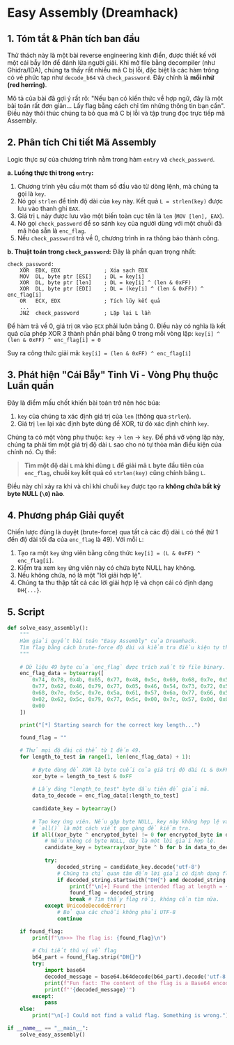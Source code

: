 # Easy Assembly (Dreamhack)

## 1. Tóm tắt & Phân tích ban đầu

Thử thách này là một bài reverse engineering kinh điển, được thiết kế với một cái bẫy lớn để đánh lừa người giải. Khi mở file bằng decompiler (như Ghidra/IDA), chúng ta thấy rất nhiều mã C bị lỗi, đặc biệt là các hàm trông có vẻ phức tạp như `decode_b64` và `check_password`. Đây chính là **mồi nhử (red herring)**.

Mô tả của bài đã gợi ý rất rõ: "Nếu bạn có kiến thức về hợp ngữ, đây là một bài toán rất đơn giản... Lấy flag bằng cách chỉ tìm những thông tin bạn cần". Điều này thôi thúc chúng ta bỏ qua mã C bị lỗi và tập trung đọc trực tiếp mã Assembly.

## 2. Phân tích Chi tiết Mã Assembly

Logic thực sự của chương trình nằm trong hàm `entry` và `check_password`.

**a. Luồng thực thi trong `entry`:**
1.  Chương trình yêu cầu một tham số đầu vào từ dòng lệnh, mà chúng ta gọi là `key`.
2.  Nó gọi `strlen` để tính độ dài của `key` này. Kết quả `L = strlen(key)` được lưu vào thanh ghi `EAX`.
3.  Giá trị `L` này được lưu vào một biến toàn cục tên là `len` (`MOV [len], EAX`).
4.  Nó gọi `check_password` để so sánh `key` của người dùng với một chuỗi đã mã hóa sẵn là `enc_flag`.
5.  Nếu `check_password` trả về 0, chương trình in ra thông báo thành công.

**b. Thuật toán trong `check_password`:**
Đây là phần quan trọng nhất:
```assembly
check_password:
    XOR  EDX, EDX              ; Xóa sạch EDX
    MOV  DL, byte ptr [ESI]    ; DL = key[i]
    XOR  DL, byte ptr [len]    ; DL = key[i] ^ (len & 0xFF)
    XOR  DL, byte ptr [EDI]    ; DL = (key[i] ^ (len & 0xFF)) ^ enc_flag[i]
    OR   ECX, EDX              ; Tích lũy kết quả
    ...
    JNZ  check_password        ; Lặp lại L lần
```
Để hàm trả về 0, giá trị `OR` vào `ECX` phải luôn bằng 0. Điều này có nghĩa là kết quả của phép XOR 3 thành phần phải bằng 0 trong mỗi vòng lặp:
`key[i] ^ (len & 0xFF) ^ enc_flag[i] = 0`

Suy ra công thức giải mã:
`key[i] = (len & 0xFF) ^ enc_flag[i]`

## 3. Phát hiện "Cái Bẫy" Tinh Vi - Vòng Phụ thuộc Luẩn quẩn

Đây là điểm mấu chốt khiến bài toán trở nên hóc búa:
1.  `key` của chúng ta xác định giá trị của `len` (thông qua `strlen`).
2.  Giá trị `len` lại xác định byte dùng để XOR, từ đó xác định chính `key`.

Chúng ta có một vòng phụ thuộc: `key` -> `len` -> `key`. Để phá vỡ vòng lặp này, chúng ta phải tìm một giá trị độ dài `L` sao cho nó tự thỏa mãn điều kiện của chính nó. Cụ thể:
> **Tìm một độ dài `L` mà khi dùng `L` để giải mã `L` byte đầu tiên của `enc_flag`, chuỗi `key` kết quả có `strlen(key)` cũng chính bằng `L`.**

Điều này chỉ xảy ra khi và chỉ khi chuỗi `key` được tạo ra **không chứa bất kỳ byte NULL (`\0`) nào**.

## 4. Phương pháp Giải quyết

Chiến lược đúng là duyệt (brute-force) qua tất cả các độ dài `L` có thể (từ 1 đến độ dài tối đa của `enc_flag` là 49). Với mỗi `L`:
1.  Tạo ra một `key` ứng viên bằng công thức `key[i] = (L & 0xFF) ^ enc_flag[i]`.
2.  Kiểm tra xem `key` ứng viên này có chứa byte NULL hay không.
3.  Nếu không chứa, nó là một "lời giải hợp lệ".
4.  Chúng ta thu thập tất cả các lời giải hợp lệ và chọn cái có định dạng `DH{...}`.

## 5. Script

```python
def solve_easy_assembly():
    """
    Hàm giải quyết bài toán "Easy Assembly" của Dreamhack.
    Tìm flag bằng cách brute-force độ dài và kiểm tra điều kiện tự tham chiếu.
    """
    
    # Dữ liệu 49 byte của `enc_flag` được trích xuất từ file binary.
    enc_flag_data = bytearray([
        0x74, 0x78, 0x4b, 0x65, 0x77, 0x48, 0x5c, 0x69, 0x68, 0x7e, 0x5c, 0x79, 
        0x77, 0x62, 0x46, 0x79, 0x77, 0x05, 0x46, 0x54, 0x73, 0x72, 0x59, 0x69, 
        0x68, 0x7e, 0x5c, 0x7e, 0x5a, 0x61, 0x57, 0x6a, 0x77, 0x66, 0x5a, 0x52, 
        0x02, 0x62, 0x5c, 0x79, 0x77, 0x5c, 0x00, 0x7c, 0x57, 0x0d, 0x0d, 0x4d, 
        0x00
    ])

    print("[*] Starting search for the correct key length...")
    
    found_flag = ""

    # Thử mọi độ dài có thể từ 1 đến 49.
    for length_to_test in range(1, len(enc_flag_data) + 1):
        
        # Byte dùng để XOR là byte cuối của giá trị độ dài (L & 0xFF).
        xor_byte = length_to_test & 0xFF
        
        # Lấy đúng "length_to_test" byte đầu tiên để giải mã.
        data_to_decode = enc_flag_data[:length_to_test]
        
        candidate_key = bytearray()
        
        # Tạo key ứng viên. Nếu gặp byte NULL, key này không hợp lệ và bị loại.
        # `all()` là một cách viết gọn gàng để kiểm tra.
        if all((xor_byte ^ encrypted_byte) != 0 for encrypted_byte in data_to_decode):
            # Nếu không có byte NULL, đây là một lời giải hợp lệ.
            candidate_key = bytearray(xor_byte ^ b for b in data_to_decode)
            
            try:
                decoded_string = candidate_key.decode('utf-8')
                # Chúng ta chỉ quan tâm đến lời giải có định dạng flag.
                if decoded_string.startswith("DH{") and decoded_string.endswith("}"):
                    print(f"\n[+] Found the intended flag at length = {length_to_test}!")
                    found_flag = decoded_string
                    break # Tìm thấy flag rồi, không cần tìm nữa.
            except UnicodeDecodeError:
                # Bỏ qua các chuỗi không phải UTF-8
                continue

    if found_flag:
        print(f"\n>>> The flag is: {found_flag}\n")
        
        # Chi tiết thú vị về flag
        b64_part = found_flag.strip("DH{}")
        try:
            import base64
            decoded_message = base64.b64decode(b64_part).decode('utf-8')
            print(f"Fun fact: The content of the flag is a Base64 encoded message:")
            print(f"'{decoded_message}'")
        except:
            pass
    else:
        print("\n[-] Could not find a valid flag. Something is wrong.")

if __name__ == "__main__":
    solve_easy_assembly()

```